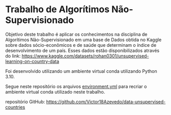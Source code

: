 # Trabalho de Algorítimos Não-Supervisionado

Objetivo deste trabalho é aplicar os conhecimentos na disciplina de Algorítimos Não-Supervisionado em uma base de Dados obtida no Kaggle sobre dados sócio-econômicos e de saúde que determinam o índice de desenvolvimento de um país. Esses dados estão disponibilizados através do link: https://www.kaggle.com/datasets/rohan0301/unsupervised-learning-on-country-data

Foi desenvolvido utilizando um ambiente virtual conda utilizando Python 3.10.

Segue neste repositório os arquivos [environment.yml](environment.yml) para recriar o ambiente virtual conda utilizado neste trabalho.

repositório GitHub: https://github.com/Victor18Azevedo/data-unsupervised-countries
